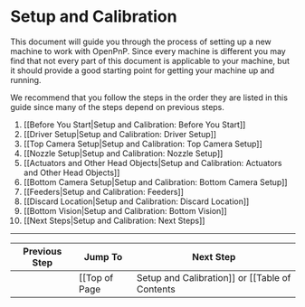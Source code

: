 # Setup and Calibration

This document will guide you through the process of setting up a new machine to work with OpenPnP. Since every machine is different you may find that not every part of this document is applicable to your machine, but it should provide a good starting point for getting your machine up and running.

We recommend that you follow the steps in the order they are listed in this guide since many of the steps depend on previous steps.

1. [[Before You Start|Setup and Calibration: Before You Start]]
2. [[Driver Setup|Setup and Calibration: Driver Setup]]
3. [[Top Camera Setup|Setup and Calibration: Top Camera Setup]]
4. [[Nozzle Setup|Setup and Calibration: Nozzle Setup]]
4. [[Actuators and Other Head Objects|Setup and Calibration: Actuators and Other Head Objects]]
5. [[Bottom Camera Setup|Setup and Calibration: Bottom Camera Setup]]
6. [[Feeders|Setup and Calibration: Feeders]]
7. [[Discard Location|Setup and Calibration: Discard Location]]
8. [[Bottom Vision|Setup and Calibration: Bottom Vision]]
9. [[Next Steps|Setup and Calibration: Next Steps]]

***

| Previous Step                 | Jump To                 | Next Step                                   |
| ----------------------------- | ----------------------- | ------------------------------------------- |
| | [[Top of Page|Setup and Calibration]] or [[Table of Contents|Setup and Calibration]] | [[Before You Start|Setup and Calibration: Before You Start]] |